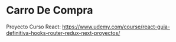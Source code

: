 # Carro De Compra

Proyecto Curso React:
https://www.udemy.com/course/react-guia-definitiva-hooks-router-redux-next-proyectos/

